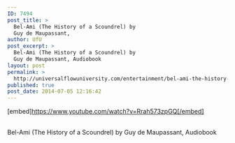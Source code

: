 ```yaml
---
ID: 7494
post_title: >
  Bel-Ami (The History of a Scoundrel) by
  Guy de Maupassant,
author: UfU
post_excerpt: >
  Bel-Ami (The History of a Scoundrel) by
  Guy de Maupassant, Audiobook
layout: post
permalink: >
  http://universalflowuniversity.com/entertainment/bel-ami-the-history-of-a-scoundrel-by-guy-de-maupassant/
published: true
post_date: 2014-07-05 12:16:42
---
```

[embed]https://www.youtube.com/watch?v=Rrah573zpGQ[/embed]</br></br>
<p>Bel-Ami (The History of a Scoundrel) by Guy de Maupassant, Audiobook</p>